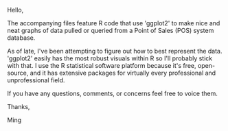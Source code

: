 Hello,

The accompanying files feature R code that use 'ggplot2' to make nice and neat graphs of data pulled or queried from a Point of Sales (POS) system database.

As of late, I've been attempting to figure out how to best represent the data. 'ggplot2' easily has the most robust visuals within R so I'll probably stick with that. I use the R statistical software platform because it's free, open-source, and it has extensive packages for virtually every professional and unprofessional field. 

If you have any questions, comments, or concerns feel free to voice them.

Thanks,

Ming
